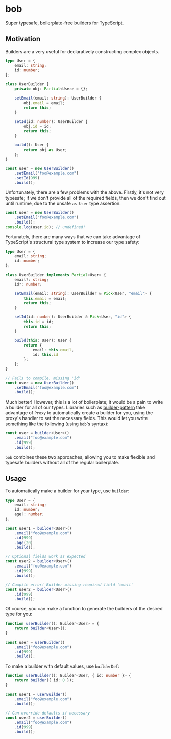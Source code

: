 # bob

Super typesafe, boilerplate-free builders for TypeScript.

## Motivation

Builders are a very useful for declaratively constructing complex objects.

```typescript
type User = {
    email: string;
    id: number;
};

class UserBuilder {
    private obj: Partial<User> = {};

    setEmail(email: string): UserBuilder {
        obj.email = email;
        return this;
    }

    setId(id: number): UserBuilder {
        obj.id = id;
        return this;
    }

    build(): User {
        return obj as User;
    };
}

const user = new UserBuilder()
    .setEmail("foo@example.com")
    .setId(999)
    .build();
```

Unfortunately, there are a few problems with the above. Firstly, it's not very
typesafe; if we don't provide all of the required fields, then we don't find out
until runtime, due to the unsafe `as User` type assertion:

```typescript
const user = new UserBuilder()
    .setEmail("foo@example.com")
    .build();
console.log(user.id); // undefined!
```

Fortunately, there are many ways that we can take advantage of TypeScript's
structural type system to increase our type safety:

```typescript
type User = {
    email: string;
    id: number;
};

class UserBuilder implements Partial<User> {
    email?: string;
    id?: number;

    setEmail(email: string): UserBuilder & Pick<User, "email"> {
        this.email = email;
        return this;
    }

    setId(id: number): UserBuilder & Pick<User, "id"> {
        this.id = id;
        return this;
    }

    build(this: User): User {
        return {
            email: this.email,
            id: this.id
        };
    };
}

// Fails to compile, missing 'id'
const user = new UserBuilder()
    .setEmail("foo@example.com")
    .build();
```

Much better! However, this is a lot of boilerplate; it would be a pain to write
a builder for all of our types. Libraries such as
[builder-pattern](https://github.com/Vincent-Pang/builder-pattern) take
advantage of `Proxy` to automatically create a builder for you, using the
proxy's handler to set the necessary fields. This would let you write something
like the following (using `bob`'s syntax):

```typescript
const user = builder<User>()
    .email("foo@example.com")
    .id(999)
    .build();
```

`bob` combines these two approaches, allowing you to make flexible and typesafe
builders without all of the regular boilerplate.

## Usage

To automatically make a builder for your type, use `builder`:

```typescript
type User = {
    email: string;
    id: number;
    age?: number;
};

const user1 = builder<User>()
    .email("foo@example.com")
    .id(999)
    .age(20)
    .build();

// Optional fields work as expected
const user2 = builder<User>()
    .email("foo@example.com")
    .id(999)
    .build();

// Compile error! Builder missing required field 'email'
const user2 = builder<User>()
    .id(999)
    .build();
```

Of course, you can make a function to generate the builders of the desired type
for you:

```typescript
function userBuilder(): Builder<User> = {
    return builder<User>();
}

const user = userBuilder()
    .email("foo@example.com")
    .id(999)
    .build();
```

To make a builder with default values, use `builderDef`:

```typescript
function userBuilder(): Builder<User, { id: number }> {
    return builder({ id: 0 });
}

const user1 = userBuilder()
    .email("foo@example.com")
    .build();

// Can override defaults if necessary
const user2 = userBuilder()
    .email("foo@example.com")
    .id(999)
    .build();
```

